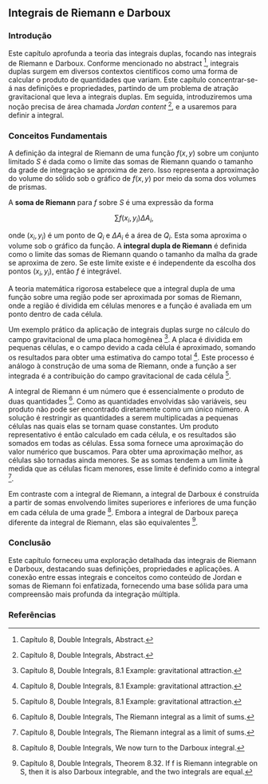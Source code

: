 ## Integrais de Riemann e Darboux

### Introdução
Este capítulo aprofunda a teoria das integrais duplas, focando nas integrais de Riemann e Darboux. Conforme mencionado no abstract [^1], integrais duplas surgem em diversos contextos científicos como uma forma de calcular o produto de quantidades que variam. Este capítulo concentrar-se-á nas definições e propriedades, partindo de um problema de atração gravitacional que leva a integrais duplas. Em seguida, introduziremos uma noção precisa de área chamada *Jordan content* [^1], e a usaremos para definir a integral.

### Conceitos Fundamentais

A definição da integral de Riemann de uma função $f(x, y)$ sobre um conjunto limitado $S$ é dada como o limite das somas de Riemann quando o tamanho da grade de integração se aproxima de zero. Isso representa a aproximação do volume do sólido sob o gráfico de $f(x, y)$ por meio da soma dos volumes de prismas.

A **soma de Riemann** para $f$ sobre $S$ é uma expressão da forma

$$\sum f(x_i, y_i) \Delta A_i,$$

onde $(x_i, y_i)$ é um ponto de $Q_i$ e $\Delta A_i$ é a área de $Q_i$. Esta soma aproxima o volume sob o gráfico da função. A **integral dupla de Riemann** é definida como o limite das somas de Riemann quando o tamanho da malha da grade se aproxima de zero. Se este limite existe e é independente da escolha dos pontos $(x_i, y_i)$, então $f$ é integrável.

A teoria matemática rigorosa estabelece que a integral dupla de uma função sobre uma região pode ser aproximada por somas de Riemann, onde a região é dividida em células menores e a função é avaliada em um ponto dentro de cada célula.

Um exemplo prático da aplicação de integrais duplas surge no cálculo do campo gravitacional de uma placa homogênea [^2]. A placa é dividida em pequenas células, e o campo devido a cada célula é aproximado, somando os resultados para obter uma estimativa do campo total [^2]. Este processo é análogo à construção de uma soma de Riemann, onde a função a ser integrada é a contribuição do campo gravitacional de cada célula [^2].

A integral de Riemann é um número que é essencialmente o produto de duas quantidades [^4]. Como as quantidades envolvidas são variáveis, seu produto não pode ser encontrado diretamente como um único número. A solução é restringir as quantidades a serem multiplicadas a pequenas células nas quais elas se tornam quase constantes. Um produto representativo é então calculado em cada célula, e os resultados são somados em todas as células. Essa soma fornece uma aproximação do valor numérico que buscamos. Para obter uma aproximação melhor, as células são tornadas ainda menores. Se as somas tendem a um limite à medida que as células ficam menores, esse limite é definido como a integral [^4].

Em contraste com a integral de Riemann, a integral de Darboux é construída a partir de somas envolvendo limites superiores e inferiores de uma função em cada célula de uma grade [^31]. Embora a integral de Darboux pareça diferente da integral de Riemann, elas são equivalentes [^33].

### Conclusão
Este capítulo forneceu uma exploração detalhada das integrais de Riemann e Darboux, destacando suas definições, propriedades e aplicações. A conexão entre essas integrais e conceitos como conteúdo de Jordan e somas de Riemann foi enfatizada, fornecendo uma base sólida para uma compreensão mais profunda da integração múltipla.

### Referências
[^contexto]: Informação fornecida no prompt.
[^1]: Capítulo 8, Double Integrals, Abstract.
[^2]: Capítulo 8, Double Integrals, 8.1 Example: gravitational attraction.
[^3]: Capítulo 8, Double Integrals, 8.1 Example: gravitational attraction, PROGRAM: The gravitational field of a large plate.
[^4]: Capítulo 8, Double Integrals, The Riemann integral as a limit of sums.
[^31]: Capítulo 8, Double Integrals, We now turn to the Darboux integral.
[^33]: Capítulo 8, Double Integrals, Theorem 8.32. If f is Riemann integrable on S, then it is also Darboux integrable, and the two integrals are equal.

<!-- END -->
